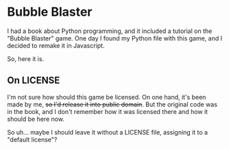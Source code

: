 # Bubble Blaster
I had a book about Python programming, and it included a tutorial on the "Bubble Blaster" game.
One day I found my Python file with this game, and I decided to remake it in Javascript.

So, here it is.


## On LICENSE
I'm not sure how should this game be licensed.
On one hand, it's been made by me, ~~so I'd release it into public domain~~.
But the original code was in the book, and I don't remember how it was licensed there and how it should be here now.

So uh... maybe I should leave it without a LICENSE file, assigning it to a "default license"?
